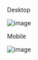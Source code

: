 Desktop

![image](https://github.com/LucasKennde/3-colum-preview-card-component/assets/166322461/61d03dbf-8650-4b80-90b0-04fba768c2dd)

Mobile

![image](https://github.com/LucasKennde/3-colum-preview-card-component/assets/166322461/b9fa14aa-eb92-4495-9a98-40ad4ed153cf)
